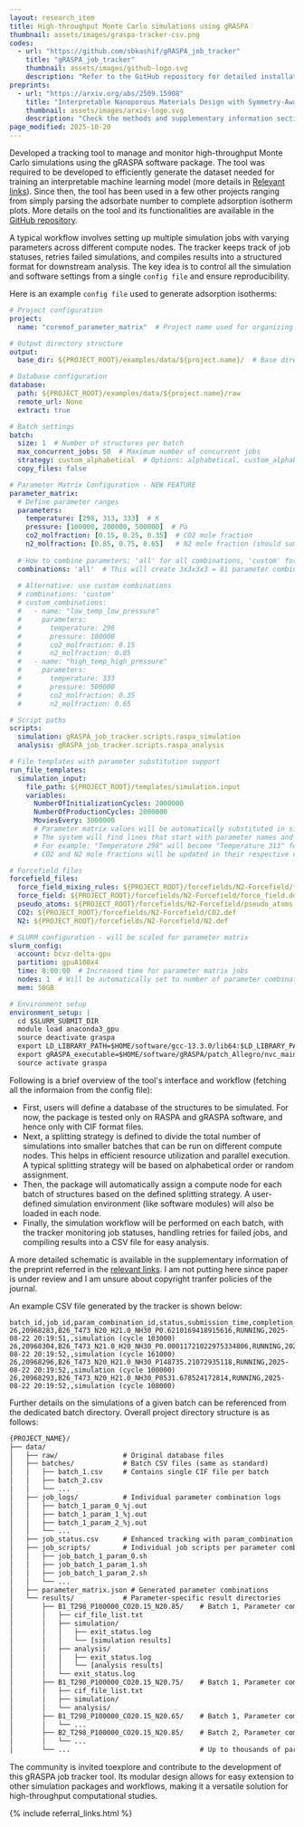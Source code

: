 ```yaml
---
layout: research_item
title: High-throughput Monte Carlo simulations using gRASPA
thumbnail: assets/images/graspa-tracker-csv.png
codes:
  - url: "https://github.com/sbkashif/gRASPA_job_tracker"
    title: "gRASPA_job_tracker"
    thumbnail: assets/images/github-logo.svg
    description: "Refer to the GitHub repository for detailed installation instructions and usage guidelines."
preprints:
  - url: "https://arxiv.org/abs/2509.15908"
    title: "Interpretable Nanoporous Materials Design with Symmetry-Aware Networks"
    thumbnail: assets/images/arxiv-logo.svg
    description: "Check the methods and supplementary information sections for details on the gRASPA job tracker."
page_modified: 2025-10-20
---
```


Developed a tracking tool to manage and monitor high-throughput Monte Carlo simulations using the gRASPA software package. The tool was required to be developed to efficiently generate the dataset needed for training an interpretable machine learning model (more details in [Relevant links](#relevant-links)). Since then, the tool has been used in a few other projects ranging from simply parsing the adsorbate number to complete adsorption isotherm plots. More details on the tool and its functionalities are available in the [GitHub repository](https://github.com/sbkashif/gRASPA_job_tracker).

 A typical workflow involves setting up multiple simulation jobs with varying parameters across different compute nodes. The tracker keeps track of job statuses, retries failed simulations, and compiles results into a structured format for downstream analysis. The key idea is to control all the simulation and software settings from a single `config file` and ensure reproducibility.

Here is an example `config file` used to generate adsorption isotherms:
```yaml
# Project configuration
project:
  name: "coremof_parameter_matrix"  # Project name used for organizing data directories

# Output directory structure
output:
  base_dir: ${PROJECT_ROOT}/examples/data/${project.name}/  # Base directory for output

# Database configuration
database:
  path: ${PROJECT_ROOT}/examples/data/${project.name}/raw
  remote_url: None
  extract: true

# Batch settings
batch:
  size: 1  # Number of structures per batch
  max_concurrent_jobs: 50  # Maximum number of concurrent jobs
  strategy: custom_alphabetical  # Options: alphabetical, custom_alphabetical, size_based, random
  copy_files: false

# Parameter Matrix Configuration - NEW FEATURE
parameter_matrix:
  # Define parameter ranges
  parameters:
    temperature: [298, 313, 333]  # K
    pressure: [100000, 200000, 500000]  # Pa
    co2_molfraction: [0.15, 0.25, 0.35]  # CO2 mole fraction
    n2_molfraction: [0.85, 0.75, 0.65]   # N2 mole fraction (should sum to 1.0 with CO2)
  
  # How to combine parameters: 'all' for all combinations, 'custom' for specific combinations
  combinations: 'all'  # This will create 3x3x3x3 = 81 parameter combinations per batch
  
  # Alternative: use custom combinations
  # combinations: 'custom'
  # custom_combinations:
  #   - name: "low_temp_low_pressure"
  #     parameters:
  #       temperature: 298
  #       pressure: 100000
  #       co2_molfraction: 0.15
  #       n2_molfraction: 0.85
  #   - name: "high_temp_high_pressure"
  #     parameters:
  #       temperature: 333
  #       pressure: 500000
  #       co2_molfraction: 0.35
  #       n2_molfraction: 0.65

# Script paths
scripts:
  simulation: gRASPA_job_tracker.scripts.raspa_simulation
  analysis: gRASPA_job_tracker.scripts.raspa_analysis

# File templates with parameter substitution support
run_file_templates:
  simulation_input:
    file_path: ${PROJECT_ROOT}/templates/simulation.input
    variables:
      NumberOfInitializationCycles: 2000000
      NumberOfProductionCycles: 2000000
      MoviesEvery: 3000000
      # Parameter matrix values will be automatically substituted in simulation.input
      # The system will find lines that start with parameter names and replace their values
      # For example: "Temperature 298" will become "Temperature 313" for parameter combinations
      # CO2 and N2 mole fractions will be updated in their respective component sections

# Forcefield files
forcefield_files:
  force_field_mixing_rules: ${PROJECT_ROOT}/forcefields/N2-Forcefield/force_field_mixing_rules.def
  force_field: ${PROJECT_ROOT}/forcefields/N2-Forcefield/force_field.def
  pseudo_atoms: ${PROJECT_ROOT}/forcefields/N2-Forcefield/pseudo_atoms.def
  CO2: ${PROJECT_ROOT}/forcefields/N2-Forcefield/CO2.def
  N2: ${PROJECT_ROOT}/forcefields/N2-Forcefield/N2.def

# SLURM configuration - will be scaled for parameter matrix
slurm_config:
  account: bcvz-delta-gpu
  partition: gpuA100x4
  time: 8:00:00  # Increased time for parameter matrix jobs
  nodes: 1  # Will be automatically set to number of parameter combinations
  mem: 50GB

# Environment setup
environment_setup: |
  cd $SLURM_SUBMIT_DIR
  module load anaconda3_gpu
  source deactivate graspa
  export LD_LIBRARY_PATH=$HOME/software/gcc-13.3.0/lib64:$LD_LIBRARY_PATH
  export gRASPA_executable=$HOME/software/gRASPA/patch_Allegro/nvc_main.x
  source activate graspa
```

Following is a brief overview of the tool's interface and workflow (fetching all the informaion from the config file):
 - First, users will define a database of the structures to be simulated. For now, the package is tested only on RASPA and gRASPA software, and hence only with CIF format files.
 - Next, a splitting strategy is defined to divide the total number of simulations into smaller batches that can be run on different compute nodes. This helps in efficient resource utilization and parallel execution. A typical splitting strategy will be based on alphabetical order or random assignment.
 - Then, the package will automatically assign a compute node for each batch of structures based on the defined splitting strategy. A user-defined simulation environment (like software modules) will also be loaded in each node.
 - Finally, the simulation workflow will be performed on each batch, with the tracker monitoring job statuses, handling retries for failed jobs, and compiling results into a CSV file for easy analysis.

A more detailed schematic is available in the supplementary information of the preprint referred in the [relevant links](#relevant-links). I am not putting here since paper is under review and I am unsure about copyright tranfer policies of the journal.

 An example CSV file generated by the tracker is shown below:
 ```csv
 batch_id,job_id,param_combination_id,status,submission_time,completion_time,workflow_stage
26,20968283,B26_T473_N20_H21.0_NH30_P0.6210169418915616,RUNNING,2025-08-22 20:19:51,,simulation (cycle 103000)
26,20968304,B26_T473_N21.0_H20_NH30_P0.00011721022975334806,RUNNING,2025-08-22 20:19:52,,simulation (cycle 161000)
26,20968296,B26_T473_N20_H21.0_NH30_P148735.21072935118,RUNNING,2025-08-22 20:19:52,,simulation (cycle 100000)
26,20968293,B26_T473_N20_H21.0_NH30_P8531.678524172814,RUNNING,2025-08-22 20:19:52,,simulation (cycle 108000)
```

Further details on the simulations of a given batch can be referenced from the dedicated batch directory. Overall project directory structure is as follows:

```txt
{PROJECT_NAME}/
├── data/
│   ├── raw/                # Original database files
│   ├── batches/            # Batch CSV files (same as standard)
│   │   ├── batch_1.csv     # Contains single CIF file per batch
│   │   ├── batch_2.csv
│   │   └── ...
│   ├── job_logs/           # Individual parameter combination logs
│   │   ├── batch_1_param_0_%j.out
│   │   ├── batch_1_param_1_%j.out
│   │   ├── batch_1_param_2_%j.out
│   │   └── ...
│   ├── job_status.csv      # Enhanced tracking with param_combination_id
│   ├── job_scripts/        # Individual job scripts per parameter combination
│   │   ├── job_batch_1_param_0.sh
│   │   ├── job_batch_1_param_1.sh
│   │   ├── job_batch_1_param_2.sh
│   │   └── ...
│   ├── parameter_matrix.json # Generated parameter combinations
│   └── results/            # Parameter-specific result directories
│       ├── B1_T298_P100000_CO20.15_N20.85/    # Batch 1, Parameter combination 0
│       │   ├── cif_file_list.txt
│       │   ├── simulation/
│       │   │   ├── exit_status.log
│       │   │   └── [simulation results]
│       │   ├── analysis/
│       │   │   ├── exit_status.log
│       │   │   └── [analysis results]
│       │   └── exit_status.log
│       ├── B1_T298_P100000_CO20.15_N20.75/    # Batch 1, Parameter combination 1
│       │   ├── cif_file_list.txt
│       │   ├── simulation/
│       │   └── analysis/
│       ├── B1_T298_P100000_CO20.15_N20.65/    # Batch 1, Parameter combination 2
│       │   └── ...
│       ├── B2_T298_P100000_CO20.15_N20.85/    # Batch 2, Parameter combination 0
│       │   └── ...
│       └── ...                                # Up to thousands of parameter combinations
```

The community is invited toexplore and contribute to the development of this gRASPA job tracker tool. Its modular design allows for easy extension to other simulation packages and workflows, making it a versatile solution for high-throughput computational studies.

<!-- Project links: GitHub repo and arXiv preprint -->
{% include referral_links.html %}

